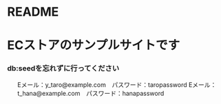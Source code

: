 # README

<h1>ECストアのサンプルサイトです</h1>

<h3>db:seedを忘れずに行ってください</h3>

<ul>
  <td>Eメール：y_taro@example.com　パスワード：taropassword</td>
  <td>Eメール：t_hana@example.com　パスワード：hanapassword</td>
</ul>
